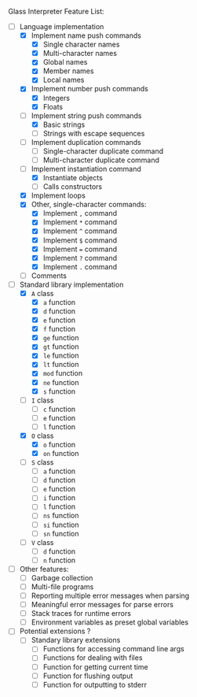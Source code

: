 Glass Interpreter Feature List:

- [ ] Language implementation
    - [x] Implement name push commands
        - [x] Single character names
        - [x] Multi-character names
        - [x] Global names
        - [x] Member names
        - [x] Local names
    - [x] Implement number push commands
        - [x] Integers
        - [x] Floats
    - [ ] Implement string push commands
        - [x] Basic strings
        - [ ] Strings with escape sequences
    - [ ] Implement duplication commands
        - [ ] Single-character duplicate command
        - [ ] Multi-character duplicate command
    - [ ] Implement instantiation command
        - [x] Instantiate objects
        - [ ] Calls constructors
    - [x] Implement loops
    - [x] Other, single-character commands:
        - [x] Implement `,` command
        - [x] Implement `*` command
        - [x] Implement `^` command
        - [x] Implement `$` command
        - [x] Implement `=` command
        - [x] Implement `?` command
        - [x] Implement `.` command
    - [ ] Comments
- [ ] Standard library implementation
    - [x] `A` class
        - [x] `a` function
        - [x] `d` function
        - [x] `e` function
        - [x] `f` function
        - [x] `ge` function
        - [x] `gt` function
        - [x] `le` function
        - [x] `lt` function
        - [x] `mod` function
        - [x] `ne` function
        - [x] `s` function
    - [ ] `I` class
        - [ ] `c` function
        - [ ] `e` function
        - [ ] `l` function
    - [x] `O` class
        - [x] `o` function
        - [x] `on` function
    - [ ] `S` class
        - [ ] `a` function
        - [ ] `d` function
        - [ ] `e` function
        - [ ] `i` function
        - [ ] `l` function
        - [ ] `ns` function
        - [ ] `si` function
        - [ ] `sn` function
    - [ ] `V` class
        - [ ] `d` function
        - [ ] `n` function
- [ ] Other features:
    - [ ] Garbage collection
    - [ ] Multi-file programs
    - [ ] Reporting multiple error messages when parsing
    - [ ] Meaningful error messages for parse errors
    - [ ] Stack traces for runtime errors
    - [ ] Environment variables as preset global variables
- [ ] Potential extensions ?
    - [ ] Standary library extensions
        - [ ] Functions for accessing command line args
        - [ ] Functions for dealing with files
        - [ ] Function for getting current time
        - [ ] Function for flushing output
        - [ ] Function for outputting to stderr
